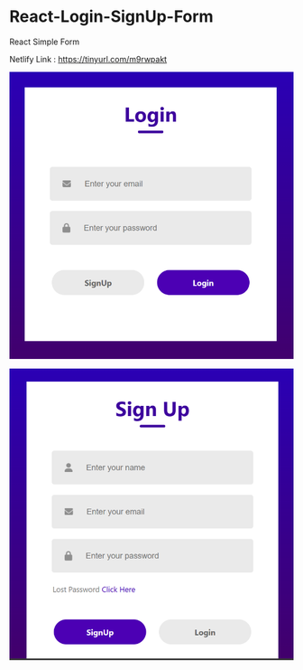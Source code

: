# React-Login-SignUp-Form
React Simple Form

Netlify Link : https://tinyurl.com/m9rwpakt


![Alt text](image.png)

![Alt text](image-1.png)
